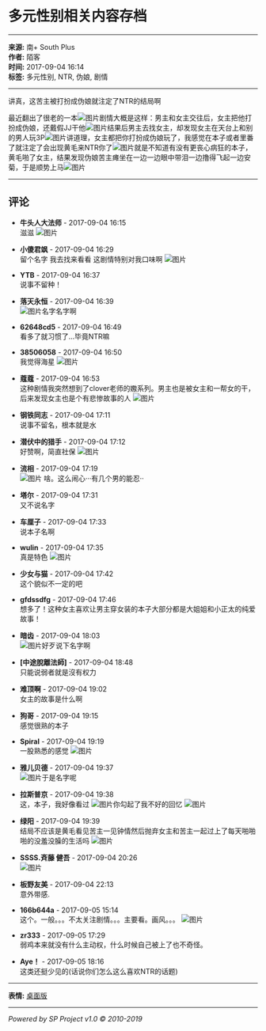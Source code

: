 # 多元性别相关内容存档

---

**来源:** 南+ South Plus  
**作者:** 陌客  
**时间:** 2017-09-04 16:14  
**标签:** 多元性别, NTR, 伪娘, 剧情

---

讲真，这苦主被打扮成伪娘就注定了NTR的结局啊

最近翻出了很老的一本![图片](images/post/smile/smallface/face020.jpg)剧情大概是这样：男主和女主交往后，女主把他打扮成伪娘，还戴假JJ干他![图片](images/post/smile/smallface/face027.jpg)结果后男主去找女主，却发现女主在天台上和别的男人玩3P![图片](images/post/smile/smallface/face040.jpg)讲道理，女主都把你打扮成伪娘玩了，我感觉在本子或者里番了就注定了会出现黄毛来NTR你了![图片](images/post/smile/smallface/face020.jpg)就是不知道有没有更丧心病狂的本子，黄毛啪了女主，结果发现伪娘苦主瘫坐在一边一边眼中带泪一边撸得飞起一边安菊，于是顺势上马![图片](images/post/smile/smallface/face108.jpg)

---

## 评论

- **牛头人大法师** - 2017-09-04 16:15  
滋滋 ![图片](images/post/smile/smallface/face075.jpg)

- **小傻君飒** - 2017-09-04 16:29  
留个名字 我去找来看看 这剧情特别对我口味啊 ![图片](images/post/smile/smallface/face111.jpg)

- **YTB** - 2017-09-04 16:37  
说事不留种！

- **落天永恒** - 2017-09-04 16:39  
![图片](images/post/smile/smallface/face077.gif)名字名字啊

- **62648cd5** - 2017-09-04 16:49  
看多了就习惯了...毕竟NTR嘛

- **38506058** - 2017-09-04 16:50  
我觉得海星 ![图片](images/post/smile/smallface/face059.jpg)

- **蔻蔻** - 2017-09-04 16:53  
这种剧情我突然想到了clover老师的嫐系列。男主也是被女主和一帮女的干，后来发现女主也是个有悲惨故事的人 ![图片](images/post/smile/smallface/face002.jpg)

- **钢铁同志** - 2017-09-04 17:11  
说事不留名，根本就是水

- **潜伏中的猎手** - 2017-09-04 17:12  
好赞啊，简直社保 ![图片](images/post/smile/smallface/face111.jpg)

- **流相** - 2017-09-04 17:19  
![图片](images/post/smile/smallface/face032.jpg) 啥。这么闹心···有几个男的能忍··

- **塔尔** - 2017-09-04 17:31  
又不说名字

- **车厘子** - 2017-09-04 17:33  
说本子名啊

- **wulin** - 2017-09-04 17:35  
真是特色 ![图片](images/post/smile/smallface/face077.gif)

- **少女与猫** - 2017-09-04 17:42  
这个貌似不一定的吧

- **gfdssdfg** - 2017-09-04 17:46  
想多了！这种女主喜欢让男主穿女装的本子大部分都是大姐姐和小正太的纯爱故事！

- **暗齿** - 2017-09-04 18:03  
![图片](images/post/smile/smallface/face040.jpg)好歹说下名字啊

- **[中途脫離法師]** - 2017-09-04 18:48  
只能说弱者就是沒有权力

- **难顶啊** - 2017-09-04 19:02  
女主的故事是什么啊

- **狗哥** - 2017-09-04 19:15  
感觉很熟的本子

- **Spiral** - 2017-09-04 19:19  
一股熟悉的感觉 ![图片](images/post/smile/smallface/face034.jpg)

- **雅儿贝德** - 2017-09-04 19:37  
![图片](images/post/smile/smallface/face040.jpg)于是名字呢

- **拉斯普京** - 2017-09-04 19:38  
这，本子，我好像看过 ![图片](images/post/smile/smallface/face029.jpg)你勾起了我不好的回忆 ![图片](images/post/smile/smallface/face040.jpg)

- **绿阳** - 2017-09-04 19:39  
结局不应该是黄毛看见苦主一见钟情然后抛弃女主和苦主一起过上了每天啪啪啪的没羞没臊的生活吗 ![图片](images/post/smile/smallface/face020.jpg)

- **SSSS.斉藤 健吾** - 2017-09-04 20:26  
![图片](images/post/smile/smallface/face111.jpg)

- **板野友美** - 2017-09-04 22:13  
意外带感.

- **166b644a** - 2017-09-05 15:14  
这个。一般。。。不太关注剧情。。。主要看。画风。。。 ![图片](images/post/smile/smallface/face047.jpg)

- **zr333** - 2017-09-05 17:29  
弱鸡本来就没有什么主动权，什么时候自己被上了也不奇怪。

- **Aye！** - 2017-09-05 18:16  
这类还挺少见的(话说你们怎么这么喜欢NTR的话题)

--- 

**表情:** [桌面版](read.php?tid=326760)

---

*Powered by SP Project v1.0 © 2010-2019*